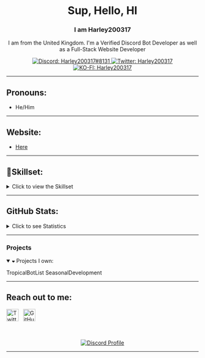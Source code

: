 <h1 align="center">Sup, Hello, HI</h1>
<h3 align="center">I am <strong>Harley200317</strong></h3>
<p align="center">
I am from the United Kingdom. I'm a Verified Discord Bot Developer as well as a Full-Stack Website Developer
</p>

<p align="center">
  <a href="https://discord.com/users/251736315001831425">
    <img src="https://img.shields.io/badge/Discord-Harley200317%238131-%230C0032?logo=discord&style=flat-square" alt="Discord: Harley200317#8131"/>
  </a>
  <a href="https://twitter.com/Harley200317">
    <img src="https://img.shields.io/badge/Twitter-Harley200317-%231DA1F2?logo=twitter&style=flat-square" alt="Twitter: Harley200317"/>
  </a>
    <a href="https://ko-fi.com/H2H87YNCL">
    <img src="https://ko-fi.com/img/githubbutton_sm.svg" alt="KO-FI: Harley200317"/>
  </a>
   
</p>

<hr />

<h2>Pronouns:</h2>

- He/Him


<hr />

<h2>Website:</h2>
 
- [Here](https://www.harley200317.xyz/)

<hr />

<h2>🤔<b>Skillset:</b></h2>
<details>
<summary>Click to view the Skillset</summary>
 <p align="center">
  <img src="https://img.shields.io/badge/Node.JS-0C0032?style=for-the-badge&logo=node.js" />
  <img src="https://img.shields.io/badge/-HTML%205-0C0032?style=for-the-badge&logo=HTML5" />
  <img src="https://img.shields.io/badge/CSS%203-0C0032?style=for-the-badge&logo=css3&logoColor=1572B6" />
  <img src="https://img.shields.io/badge/Javascript-0C0032?style=for-the-badge&logo=javascript" />
  <img src="https://img.shields.io/badge/Typescript-0C0032?style=for-the-badge&logo=typescript" />
  <img src="https://img.shields.io/badge/Font%20Awesome-0C0032?style=for-the-badge&logo=Font%20Awesome" />
  <img src="https://img.shields.io/badge/Github-0C0032?style=for-the-badge&logo=Github" />
  <img src="https://img.shields.io/badge/Visual%20Studio%20Code-0C0032?style=for-the-badge&logo=visual-studio-code&logoColor=007ACC" />
  <img src="https://img.shields.io/badge/NPM-0C0032?style=for-the-badge&logo=npm" />
  <img src="https://img.shields.io/badge/MongoDB-0C0032?style=for-the-badge&logo=Mongodb" />
  <img src="https://img.shields.io/badge/After%20Effects-0C0032?style=for-the-badge&logo=Adobe%20After%20Effects" />
  <img src="https://img.shields.io/badge/Windows-0C0032?style=for-the-badge&logo=Windows" />
  <img src="https://img.shields.io/badge/Linux-0C0032?style=for-the-badge&logo=Linux" />
  <img src="https://img.shields.io/badge/Apple-0C0032?style=for-the-badge&logo=Apple" />
  <img src="https://img.shields.io/badge/Fastify-0C0032?style=for-the-badge&logo=Fastify" />
  <img src="https://img.shields.io/badge/Express-0C0032?style=for-the-badge&logo=Express" />
  <img src="https://img.shields.io/badge/Java-0C0032?style=for-the-badge&logo=Java" />
  <img src="https://img.shields.io/badge/Heroku-0C0032?style=for-the-badge&logo=Heroku" />
  <img src="https://img.shields.io/badge/Google%20Chrome-0C0032?style=for-the-badge&logo=Google%20Chrome" />
  <img src="https://img.shields.io/badge/Youtube%20API-0C0032?style=for-the-badge&logo=Youtube" />
  <img src="https://img.shields.io/badge/Spotify%20API-0C0032?style=for-the-badge&logo=Spotify" />

 </p>
</details>

<hr />

<h2>GitHub Stats:</h2>
<details>
  <summary>
    Click to see Statistics
  </summary>
    <p align="center">
    &nbsp;
    <img align="center" src="https://github-readme-stats.vercel.app/api?username=Harley200317&show_icons=true&theme=dracula" alt="Connor200024" height="200"/>
    <img align="center" src="https://github-readme-stats.vercel.app/api/top-langs/?username=Harley200317&hide=lua&theme=dracula" alt="Connor200024's github stats"/>
   <div>
    
   </div>
  </p>
</details>

<hr />

<h3>Projects</h3>
  <details open>
  <summary>
    <code>❤</code> Projects I own:
  </summary>
  <p>
TropicalBotList
SeasonalDevelopment
</details>

<hr />

<h2>Reach out to me:</h2>
<p>
<a href="https://twitter.com/Harley200317" target="_blank"><img alt="Twitter" title="Twitter" height="32" width="32" src="https://raw.githubusercontent.com/peterthehan/peterthehan/master/assets/twitter.svg"></a>
&nbsp;
<a href="https://github.com/Harley200317" target="_blank"><img alt="GitHub" title="GitHub" height="32" width="32" src="https://raw.githubusercontent.com/peterthehan/peterthehan/master/assets/github.svg"></a>
&nbsp;
<p>

<br />

<p align="center">
  <a href="https://discord.com/users/251736315001831425">
    <img src="https://lanyard-profile-readme.vercel.app/api/251736315001831425?bg=0C0032" alt="Discord Profile"/>
  </a>
</p>

<hr />
